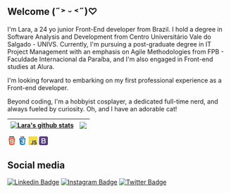 ## Welcome (˶˃ ᵕ ˂˶)♡

I'm Lara, a 24 yo junior Front-End developer from Brazil. 
I hold a degree in Software Analysis and Development from Centro Universitário Vale do Salgado - UNIVS. 
Currently, I'm pursuing a post-graduate degree in IT Project Management with an emphasis on Agile Methodologies from FPB - Faculdade Internacional da Paraíba, and I'm also engaged in Front-end studies at Alura.

I'm looking forward to embarking on my first professional experience as a Front-end developer.

Beyond coding, I'm a hobbyist cosplayer, a dedicated full-time nerd, and always fueled by curiosity. Oh, and I have an adorable cat!

| <a href="https://github.com/larafvitoriano/github-readme-stats"><img align="center" src="https://github-readme-stats.vercel.app/api?username=larafvitoriano&show_icons=true&include_all_commits=true&theme=synthwave&hide_border=true" alt="Lara's github stats" /></a> | <a href="https://github.com/larafvitoriano/github-readme-stats"><img align="center" src="https://github-readme-stats.vercel.app/api/top-langs/?username=larafvitoriano&layout=compact&theme=synthwave&hide_border=true" /></a> |
| ------------- | ------------- |

<code><img height="20" alt="html" src="https://raw.githubusercontent.com/github/explore/80688e429a7d4ef2fca1e82350fe8e3517d3494d/topics/html/html.png"></code>
<code><img height="20" alt="css" src="https://raw.githubusercontent.com/github/explore/80688e429a7d4ef2fca1e82350fe8e3517d3494d/topics/css/css.png"></code>
<code><img height="20" alt="javascript" src="https://raw.githubusercontent.com/github/explore/80688e429a7d4ef2fca1e82350fe8e3517d3494d/topics/javascript/javascript.png"></code>
<code><img height="20" alt="bootstrap" src="https://raw.githubusercontent.com/github/explore/80688e429a7d4ef2fca1e82350fe8e3517d3494d/topics/bootstrap/bootstrap.png"></code>
## Social media

[![Linkedin Badge](https://img.shields.io/badge/-LinkedIn-blue?style=flat-square&logo=Linkedin&logoColor=white&link=https://www.linkedin.com/in/larafernanda/)](https://www.linkedin.com/in/larafernanda/)
[![Instagram Badge](https://img.shields.io/badge/-Instagram-C13584?style=flat-square&labelColor=C13584&logo=instagram&logoColor=white&link=https://www.instagram.com/larafvitoriano/)](https://www.instagram.com/larafvitoriano/)
[![Twitter Badge](https://img.shields.io/badge/-Twitter-blue?style=flat-square&logo=Twitter&logoColor=white&link=https://www.twitter.com/larafvitoriano/)](https://www.twitter.com/larafvitoriano)
